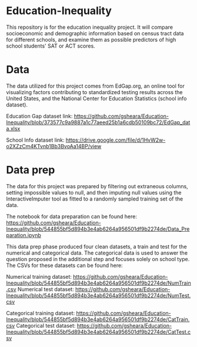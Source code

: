 # Education-Inequality
This repository is for the education inequality project. It will compare socioeconomic and demographic information based on census tract data for different schools, and examine them as possible predictors of high school students' SAT or ACT scores.

# Data
The data utilized for this project comes from EdGap.org, an online tool for visualizing factors contributing to standardized testing results across the United States, and the National Center for Education Statistics (school info dataset).

Education Gap dataset link: https://github.com/gsheara/Education-Inequality/blob/373577c9a9887a1c77aeed25b1a6cdb50109bc72/EdGap_data.xlsx

School Info dataset link: https://drive.google.com/file/d/1HvW2w-o2XZzCm4KTvnb1Bb3BvoAa14BP/view 

# Data prep
The data for this project was prepared by filtering out extraneous columns, setting impossible values to null, and then imputing null values using the InteractiveImputer tool as fitted to a randomly sampled training set of the data. 

The notebook for data preparation can be found here: https://github.com/gsheara/Education-Inequality/blob/544855bf5d894b3e4ab6264a956501df9b2274de/Data_Preparation.ipynb

This data prep phase produced four clean datasets, a train and test for the numerical and categorical data. The categorical data is used to answer the question proposed in the additional step and focuses solely on school type. The CSVs for these datasets can be found here:

Numerical training dataset: https://github.com/gsheara/Education-Inequality/blob/544855bf5d894b3e4ab6264a956501df9b2274de/NumTrain.csv
Numerical test dataset: https://github.com/gsheara/Education-Inequality/blob/544855bf5d894b3e4ab6264a956501df9b2274de/NumTest.csv

Categorical training dataset: https://github.com/gsheara/Education-Inequality/blob/544855bf5d894b3e4ab6264a956501df9b2274de/CatTrain.csv
Categorical test dataset: https://github.com/gsheara/Education-Inequality/blob/544855bf5d894b3e4ab6264a956501df9b2274de/CatTest.csv
